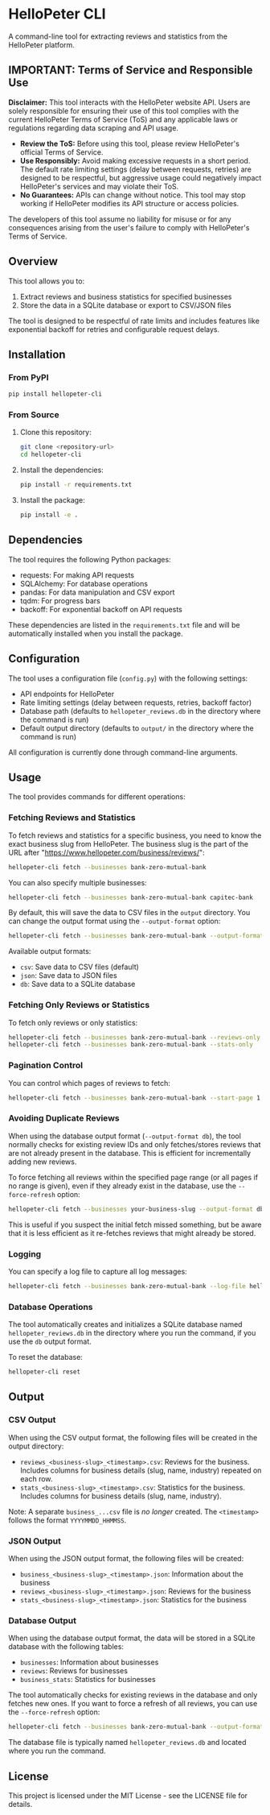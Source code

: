 # HelloPeter CLI

A command-line tool for extracting reviews and statistics from the HelloPeter platform.

## IMPORTANT: Terms of Service and Responsible Use

**Disclaimer:** This tool interacts with the HelloPeter website API. Users are solely responsible for ensuring their use of this tool complies with the current HelloPeter Terms of Service (ToS) and any applicable laws or regulations regarding data scraping and API usage.

*   **Review the ToS:** Before using this tool, please review HelloPeter's official Terms of Service.
*   **Use Responsibly:** Avoid making excessive requests in a short period. The default rate limiting settings (delay between requests, retries) are designed to be respectful, but aggressive usage could negatively impact HelloPeter's services and may violate their ToS.
*   **No Guarantees:** APIs can change without notice. This tool may stop working if HelloPeter modifies its API structure or access policies.

The developers of this tool assume no liability for misuse or for any consequences arising from the user's failure to comply with HelloPeter's Terms of Service.

## Overview

This tool allows you to:

1. Extract reviews and business statistics for specified businesses
2. Store the data in a SQLite database or export to CSV/JSON files

The tool is designed to be respectful of rate limits and includes features like exponential backoff for retries and configurable request delays.

## Installation

### From PyPI

```bash
pip install hellopeter-cli
```

### From Source

1. Clone this repository:
   ```bash
   git clone <repository-url>
   cd hellopeter-cli
   ```

2. Install the dependencies:
   ```bash
   pip install -r requirements.txt
   ```

3. Install the package:
   ```bash
   pip install -e .
   ```

## Dependencies

The tool requires the following Python packages:
- requests: For making API requests
- SQLAlchemy: For database operations
- pandas: For data manipulation and CSV export
- tqdm: For progress bars
- backoff: For exponential backoff on API requests

These dependencies are listed in the `requirements.txt` file and will be automatically installed when you install the package.

## Configuration

The tool uses a configuration file (`config.py`) with the following settings:

- API endpoints for HelloPeter
- Rate limiting settings (delay between requests, retries, backoff factor)
- Database path (defaults to `hellopeter_reviews.db` in the directory where the command is run)
- Default output directory (defaults to `output/` in the directory where the command is run)

All configuration is currently done through command-line arguments.

## Usage

The tool provides commands for different operations:

### Fetching Reviews and Statistics

To fetch reviews and statistics for a specific business, you need to know the exact business slug from HelloPeter. The business slug is the part of the URL after "https://www.hellopeter.com/business/reviews/":

```bash
hellopeter-cli fetch --businesses bank-zero-mutual-bank
```

You can also specify multiple businesses:

```bash
hellopeter-cli fetch --businesses bank-zero-mutual-bank capitec-bank
```

By default, this will save the data to CSV files in the `output` directory. You can change the output format using the `--output-format` option:

```bash
hellopeter-cli fetch --businesses bank-zero-mutual-bank --output-format json
```

Available output formats:
- `csv`: Save data to CSV files (default)
- `json`: Save data to JSON files
- `db`: Save data to a SQLite database

### Fetching Only Reviews or Statistics

To fetch only reviews or only statistics:

```bash
hellopeter-cli fetch --businesses bank-zero-mutual-bank --reviews-only
hellopeter-cli fetch --businesses bank-zero-mutual-bank --stats-only
```

### Pagination Control

You can control which pages of reviews to fetch:

```bash
hellopeter-cli fetch --businesses bank-zero-mutual-bank --start-page 1 --end-page 3
```

### Avoiding Duplicate Reviews

When using the database output format (`--output-format db`), the tool normally checks for existing review IDs and only fetches/stores reviews that are not already present in the database. This is efficient for incrementally adding new reviews.

To force fetching all reviews within the specified page range (or all pages if no range is given), even if they already exist in the database, use the `--force-refresh` option:

```bash
hellopeter-cli fetch --businesses your-business-slug --output-format db --force-refresh
```

This is useful if you suspect the initial fetch missed something, but be aware that it is less efficient as it re-fetches reviews that might already be stored.

### Logging

You can specify a log file to capture all log messages:

```bash
hellopeter-cli fetch --businesses bank-zero-mutual-bank --log-file hellopeter.log
```

### Database Operations

The tool automatically creates and initializes a SQLite database named `hellopeter_reviews.db` in the directory where you run the command, if you use the `db` output format.

To reset the database:

```bash
hellopeter-cli reset
```

## Output

### CSV Output

When using the CSV output format, the following files will be created in the output directory:
- `reviews_<business-slug>_<timestamp>.csv`: Reviews for the business. Includes columns for business details (slug, name, industry) repeated on each row.
- `stats_<business-slug>_<timestamp>.csv`: Statistics for the business. Includes columns for business details (slug, name, industry).

Note: A separate `business_...csv` file is *no longer* created.
The `<timestamp>` follows the format `YYYYMMDD_HHMMSS`.

### JSON Output

When using the JSON output format, the following files will be created:
- `business_<business-slug>_<timestamp>.json`: Information about the business
- `reviews_<business-slug>_<timestamp>.json`: Reviews for the business
- `stats_<business-slug>_<timestamp>.json`: Statistics for the business

### Database Output

When using the database output format, the data will be stored in a SQLite database with the following tables:
- `businesses`: Information about businesses
- `reviews`: Reviews for businesses
- `business_stats`: Statistics for businesses

The tool automatically checks for existing reviews in the database and only fetches new ones. If you want to force a refresh of all reviews, you can use the `--force-refresh` option:

```bash
hellopeter-cli fetch --businesses bank-zero-mutual-bank --output-format db --force-refresh
```

The database file is typically named `hellopeter_reviews.db` and located where you run the command.

## License

This project is licensed under the MIT License - see the LICENSE file for details. 